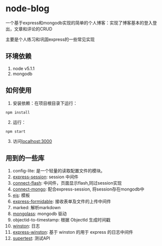 # node-blog

一个基于express和mongodb实现的简单的个人博客：实现了博客基本的登入登出，文章和评论的CRUD

主要是个人练习和巩固express的一些常见实现

## 环境依赖

1. node v5.1.1
2. mongodb

## 如何使用

1. 安装依赖：在项目根目录下运行：
  ```
  npm install
  ```
2. 运行：
  ```
  npm start
  ```
3. 访问[localhost:3000](http://localhost:3000)

## 用到的一些库

1. config-lite: 是一个轻量的读取配置文件的模块。
4. [express-session](https://github.com/expressjs/session):  session 中间件
2. [connect-flash](https://github.com/jaredhanson/connect-flash):  中间件，页面显示flash,同过session实现
3. [connect-mongo](https://github.com/jdesboeufs/connect-mongo):  配合express-session, 将session存在mongodb中
5. [ejs](https://github.com/tj/ejs): 模板
6. [express-formidable](https://github.com/noraesae/express-formidable): 接收表单及文件的上传中间件
7. marked: 解析markdown
8. [mongolass](https://github.com/mongolass/mongolass): mongodb 驱动
7. objectid-to-timestamp: 根据 ObjectId 生成时间戳
8. [winston](https://github.com/winstonjs/winston): 日志
9. [express-winston](https://github.com/bithavoc/express-winston): 基于 winston 的用于 express 的日志中间件
10. [supertest](https://github.com/visionmedia/supertest): 测试API
